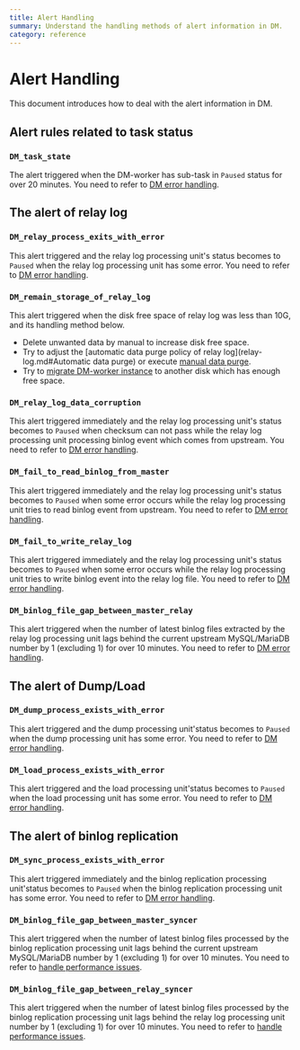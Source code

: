 ```yaml
---
title: Alert Handling
summary: Understand the handling methods of alert information in DM.
category: reference
---
```


# Alert Handling

This document introduces how to deal with the alert information in DM.

## Alert rules related to task status

### `DM_task_state`

The alert triggered when the DM-worker has sub-task in `Paused` status for over 20 minutes. You need to refer to [DM error handling](error-handling.md#Data-Migration-Error-Handling).

## The alert of relay log

### `DM_relay_process_exits_with_error`

This alert triggered and the relay log processing unit's status becomes to `Paused` when the relay log processing unit has some error. You need to refer to [DM error handling](error-handling.md#Data-Migration-Error-Handling).

### `DM_remain_storage_of_relay_log`

This alert triggered when the disk free space of relay log was less than 10G, and its handling method below.

- Delete unwanted data by manual to increase disk free space.
- Try to adjust the [automatic data purge policy of relay log](relay-log.md#Automatic data purge) or execute [manual data purge](relay-log.md#Manual-data-purge).
- Try to [migrate DM-worker instance](cluster-operations.md#Replace/migrate-a-DM-master-instance) to another disk which has enough free space.

### `DM_relay_log_data_corruption`

This alert triggered immediately and the relay log processing unit's status becomes to `Paused` when checksum can not pass while the relay log processing unit processing binlog event which comes from upstream. You need to refer to [DM error handling](error-handling.md#Data-Migration-Error-Handling).

### `DM_fail_to_read_binlog_from_master`

This alert triggered immediately and the relay log processing unit's status becomes to `Paused` when some error occurs while the relay log processing unit tries to read binlog event from upstream. You need to refer to [DM error handling](error-handling.md#Data-Migration-Error-Handling).

### `DM_fail_to_write_relay_log`

This alert triggered immediately and the relay log processing unit's status becomes to `Paused` when some error occurs while the relay log processing unit tries to write binlog event into the relay log file. You need to refer to [DM error handling](error-handling.md#Data-Migration-Error-Handling).

### `DM_binlog_file_gap_between_master_relay`

This alert triggered when the number of latest binlog files extracted by the relay log processing unit lags behind the current upstream MySQL/MariaDB number by 1 (excluding 1) for over 10 minutes. You need to refer to [DM error handling](error-handling.md#Data-Migration-Error-Handling).

## The alert of Dump/Load

### `DM_dump_process_exists_with_error`

This alert triggered and the dump processing unit'status becomes to `Paused` when the dump processing unit has some error. You need to refer to [DM error handling](error-handling.md#Data-Migration-Error-Handling).

### `DM_load_process_exists_with_error`

This alert triggered and the load processing unit'status becomes to `Paused` when the load processing unit has some error. You need to refer to [DM error handling](error-handling.md#Data-Migration-Error-Handling).

## The alert of binlog replication

### `DM_sync_process_exists_with_error`

This alert triggered immediately and the binlog replication processing unit'status becomes to `Paused` when the binlog replication processing unit has some error. You need to refer to [DM error handling](error-handling.md#Data-Migration-Error-Handling).

### `DM_binlog_file_gap_between_master_syncer`

This alert triggered when the number of latest binlog files processed by the binlog replication processing unit lags behind the current upstream MySQL/MariaDB number by 1 (excluding 1) for over 10 minutes. You need to refer to [handle performance issues](handle-performance-issues.md).

### `DM_binlog_file_gap_between_relay_syncer`

This alert triggered when the number of latest binlog files processed by the binlog replication processing unit lags behind the relay log processing unit number by 1 (excluding 1) for over 10 minutes. You need to refer to [handle performance issues](handle-performance-issues.md).
